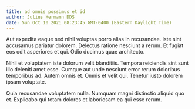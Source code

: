 ```yaml
---
title: ad omnis possimus et id
author: Julius Hermann DDS
date: Sun Oct 10 2021 08:23:45 GMT-0400 (Eastern Daylight Time)
---
```

Aut expedita eaque sed nihil voluptas porro alias in recusandae. Iste sint accusamus pariatur dolorem. Delectus ratione nesciunt a rerum. Et fugiat eos odit asperiores et qui. Odio ducimus quae architecto.

 Nihil et voluptatem iste dolorum velit blanditiis. Tempora reiciendis sint sunt illo deleniti amet esse. Cumque aut unde nesciunt error rerum doloribus temporibus ad. Autem omnis et. Omnis et velit qui. Tenetur iusto dolorem ipsam voluptate.

 Quia recusandae voluptatem nulla. Numquam magni distinctio aliquid quo et. Explicabo qui totam dolores et laboriosam ea qui esse rerum.